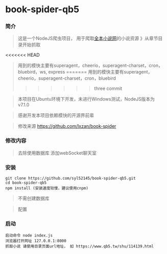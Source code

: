 # book-spider-qb5
### 简介
> 这是一个NodeJS爬虫项目， 用于爬取[全本小说网](https://www.qb5.tw/shu/114139.html)的小说资源 》从章节目录开始抓取

<<<<<<< HEAD
> 用到的模快主要有superagent，cheerio，superagent-charset，cron，bluebird，ws, express
=======
> 用到的模快主要有superagent，cheerio，superagent-charset，cron，bluebird
>>>>>>> three commit

> 本项目在Ubuntu环境下开发，未进行Windows测试，NodeJS版本为 v7.1.0

> 感谢开发本项目依赖模快的开源界前辈

> 修改来源 https://github.com/lxzan/book-spider

### 修改内容
> 去除使用数据库
> 添加webSocket聊天室

### 安装
```
git clone https://github.com/syl52145/book-spider-qb5.git
cd book-spider-qb5
npm install (安装速度较慢，建议使用cnpm)
```

> 不需创建数据库

> 配置


### 启动

```
启动命令 node index.js 
浏览器打开网址 127.0.0.1:8000
抓取小说 请使用目录页面url地址， 如 https://www.qb5.tw/shu/114139.html

```
